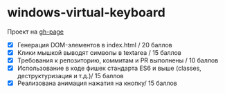# windows-virtual-keyboard
Проект на [gh-page](https://confesssa.github.io/windows-virtual-keyboard/)

- [x] Генерация DOM-элементов в index.html / 20 баллов
- [x] Клики мышкой выводят символы в textarea / 15 баллов
- [x] Требования к репозиторию, коммитам и PR выполнены / 10 баллов
- [x] Использование в коде фишек стандарта ES6 и выше (classes, деструктуризация и т.д.)/ 15 баллов
- [x] Реализована анимация нажатия на кнопку/ 15 баллов